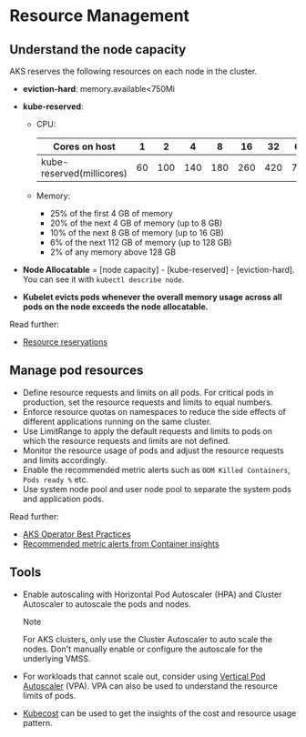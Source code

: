 # Resource Management

## Understand the node capacity

AKS reserves the following resources on each node in the cluster.

- **eviction-hard**: memory.available<750Mi
- **kube-reserved**:
  - CPU:

    |Cores on host  |1  |2  |4  |8  |16  |32  |64  |
    |---------------|---|---|---|---|---|----|----|
    |kube-reserved(millicores)  |60 |100|140|180|260|420|740  |

  - Memory:
    - 25% of the first 4 GB of memory
    - 20% of the next 4 GB of memory (up to 8 GB)
    - 10% of the next 8 GB of memory (up to 16 GB)
    - 6% of the next 112 GB of memory (up to 128 GB)
    - 2% of any memory above 128 GB

- **Node Allocatable** = [node capacity] - [kube-reserved] - [eviction-hard]. You can see it with `kubectl describe node`.
- **Kubelet evicts pods whenever the overall memory usage across all pods on the node exceeds the node allocatable.**

Read further: 

- [Resource reservations](https://docs.microsoft.com/azure/aks/concepts-clusters-workloads#resource-reservations)

## Manage pod resources

- Define resource requests and limits on all pods. For critical pods in production, set the resource requests and limits to equal numbers.
- Enforce resource quotas on namespaces to reduce the side effects of different applications running on the same cluster.
- Use LimitRange to apply the default requests and limits to pods on which the resource requests and limits are not defined.
- Monitor the resource usage of pods and adjust the resource requests and limits accordingly.
- Enable the recommended metric alerts such as `OOM Killed Containers`, `Pods ready %` etc.
- Use system node pool and user node pool to separate the system pods and application pods.

Read further:

- [AKS Operator Best Practices](https://docs.microsoft.com/azure/aks/operator-best-practices-scheduler)
- [Recommended metric alerts from Container insights](https://docs.microsoft.com/azure/azure-monitor/containers/container-insights-metric-alerts)

## Tools

- Enable autoscaling with Horizontal Pod Autoscaler (HPA) and Cluster Autoscaler to autoscale the pods and nodes.

    > [!NOTE]
    > For AKS clusters, only use the Cluster Autoscaler to auto scale the nodes. Don't manually enable or configure the autoscale for the underlying VMSS.

- For workloads that cannot scale out, consider using [Vertical Pod Autoscaler](https://github.com/kubernetes/autoscaler/tree/master/vertical-pod-autoscaler) (VPA). VPA can also be used to understand the resource limits of pods.
- [Kubecost](https://www.kubecost.com/) can be used to get the insights of the cost and resource usage pattern.

